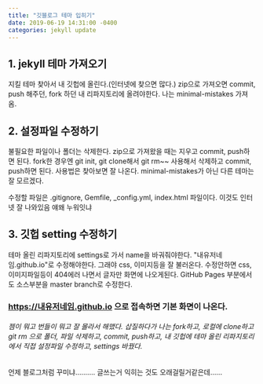 ```yaml
---
title: "깃블로그 테마 입히기"
date: 2019-06-19 14:31:00 -0400
categories: jekyll update
---
```


## 1. jekyll 테마 가져오기
지킬 테마 찾아서 내 깃헙에 올린다.(인터넷에 찾으면 많다.)
zip으로 가져오면 commit, push 해주던, fork 하던 내 리파지토리에 올려야한다. 
나는 minimal-mistakes 가져옴.

## 2. 설정파일 수정하기
불필요한 파일이나 폴더는 삭제한다. zip으로 가져왔을 때는 지우고 commit, push하면 된다.
fork한 경우엔 git init, git clone해서 git rm~~ 사용해서 삭제하고 commit, push하면 된다. 사용법은 찾아보면 잘 나온다.
minimal-mistakes가 아닌 다른 테마는 잘 모르겠다.

수정할 파일은 .gitignore, Gemfile, _config.yml, index.html 파일이다.
이것도 인터넷 잘 나와있음 얘왜 누워잇냐

## 3. 깃헙 setting 수정하기
테마 올린 리파지토리에 settings로 가서 name을 바궈줘야한다. "내유저네임.github.io"로 수정해야한다. 그래야 css, 이미지등을 잘 불러온다.
수정안하면 css, 이미지파일등이 404에러 나면서 글자만 화면에 나오게된다.
GitHub Pages 부분에서도 소스부분을 master branch로 수정한다.

### https://내유저네임.github.io 으로 접속하면 기본 화면이 나온다.

###### 젬이 뭐고 번들이 뭐고 잘 몰라서 해맸다. 삽질하다가 나는 fork하고, 로컬에 clone하고 git rm 으로 폴더, 파일 삭제하고, commit, push하고, 내 깃헙에 테마 올린 리파지토리에서 직접 설정파일 수정하고, settings 바꿨다.

언제 블로그처럼 꾸미냐.......... 글쓰는거 익히는 것도 오래걸릴거같은데......
